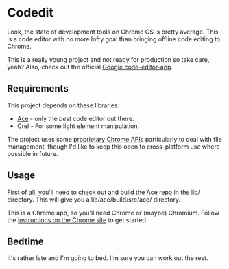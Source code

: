 # Codedit
Look, the state of development tools on Chrome OS is pretty average.
This is a code editor with no more lofty goal than bringing offline
code editing to Chrome.

This is a really young project and not ready for production so take
care, yeah? Also, check out the official [Google code-editor-app](https://github.com/GoogleChrome/code-editor-app).

## Requirements
This project depends on these libraries:

* [Ace](http://ace.ajax.org) - only the *best* code editor out there.
* Crel - For some light element manipulation.

The project uses some [proprietary Chrome APIs](http://developer.chrome.com/apps/api_index.html)
particularly to deal with file management, though I'd like to keep this
open to cross-platform use where possible in future.

## Usage
First of all, you'll need to [check out and build the Ace repo](https://github.com/ajaxorg/ace)
in the lib/ directory. This will give you a lib/ace/build/src/ace/
directory. 

This is a Chrome app, so you'll need Chrome or (maybe) Chromium. Follow
the [instructions on the Chrome site](http://developer.chrome.com/apps/first_app.html#five)
to get started.

## Bedtime
It's rather late and I'm going to bed. I'm sure you can work out the
rest.
